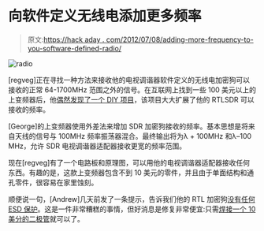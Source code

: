 # 向软件定义无线电添加更多频率

> 原文:[https://hack aday . com/2012/07/08/adding-more-frequency-to-you-software-defined-radio/](https://hackaday.com/2012/07/08/adding-more-frequencies-to-you-software-defined-radio/)

![](../Images/543cbf3cf6d80d208647fca1ad8b5e56.png "radio")

[regveg]正在寻找一种方法来接收他的电视调谐器软件定义的无线电加密狗可以接收的正常 64-1700MHz 范围之外的信号。在互联网上找到一些 100 美元以上的上变频器后，他[偶然发现了一个 DIY 项目](http://george-smart.co.uk/wiki/FunCube_Upconverter)，该项目大大扩展了他的 RTLSDR 可以接收的频率。

[George]的上变频器使用外差法来增加 SDR 加密狗接收的频率。基本思想是将来自天线的信号与 100MHz 频率振荡器混合。最终输出将为λ + 100MHz 和λ–100 MHz，允许 SDR 电视调谐器适配器接收更宽的频率范围。

现在[regveg]有了一个电路板和原理图，可以用他的电视调谐器适配器接收任何东西。有趣的是，这款上变频器包含不到 10 美元的零件，并且由于单面结构和通孔零件，很容易在家里蚀刻。

顺便说一句，[Andrew]几天前发了一条提示，告诉我们他的 RTL 加密狗[没有任何 ESD 保护](http://ncrmnt.org/wp/2012/06/30/rtl-sdr-static-protection/)。这是一件非常糟糕的事情，但好消息是修复非常便宜:只需[焊接一个 10 美分的二极管](http://octopart.com/bav99-fairchild+semiconductor-13167770)就可以了。